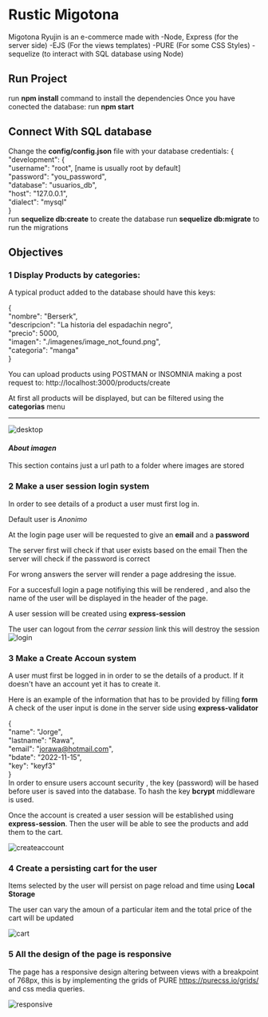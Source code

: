 # Rustic Migotona

Migotona Ryujin is an e-commerce made with
-Node, Express (for the server side)
-EJS (For the views templates)
-PURE (For some CSS Styles)
-sequelize (to interact with SQL database using Node)
## Run Project
run **npm install** command to install the dependencies
Once you have conected the database:
run **npm start**
## Connect With SQL database
Change the **config/config.json** file with your database credentials:
{<br />
  "development": {<br />
    "username": "root", [name is usually root by default]<br />
    "password": "you_password",<br />
    "database": "usuarios_db",<br />
    "host": "127.0.0.1",<br />
    "dialect": "mysql"<br />
  }<br />
run **sequelize db:create** to create the database
run **sequelize db:migrate** to run the migrations

## Objectives

### 1 Display Products by categories:

A typical product added to the database should have this keys:

{<br />
"nombre": "Berserk", <br />
"descripcion": "La historia del espadachin negro",<br />
"precio": 5000,<br />
"imagen": "./imagenes/image_not_found.png",<br />
"categoria": "manga"<br />
}<br />

You can upload products using POSTMAN or INSOMNIA making a post request to:
http://localhost:3000/products/create

At first all products will be displayed, but can be filtered using the **categorias** menu

---


![desktop](./pictures_for_readme/desktop.png)


#### _About imagen_

This section contains just a url path to a folder where images are stored

### 2 Make a user session login system

In order to see details of a product a user must first log in.

Default user is _Anonimo_

At the login page user will be requested to give an **email** and a **password**

The server first will check if that user exists based on the email
Then the server will check if the password is correct

For wrong answers the server will render a page addresing the issue.

For a succesfull login a page notifiying this will be rendered , and also the name of the user will be displayed in the header of the page.

A user session will be created using **express-session**

The user can logout from the _cerrar session_ link this will destroy the session
![login](./pictures_for_readme/login.png)

### 3 Make a Create Accoun system

A user must first be logged in in order to se the details of a product.
If it doesn't have an account yet it has to create it.

Here is an example of the information that has to be provided by filling **form**
A check of the user input is done in the server side using **express-validator**

{<br />
"name": "Jorge",<br />
"lastname": "Rawa",<br />
"email": "jorawa@hotmail.com",<br />
"bdate": "2022-11-15",<br />
"key": "keyf3"<br />
}<br />
In order to ensure users account security , the key (password) will be hased before user is saved into the database. To hash the key **bcrypt** middleware is used.

Once the account is created a user session will be established using **express-session**. Then the user will be able to see the products and add them to the cart.

![createaccount](./pictures_for_readme/create_account.png)

### 4 Create a persisting cart for the user

Items selected by the user will persist on page reload and time using **Local Storage**

The user can vary the amoun of a particular item and the total price of the cart will be updated

![cart](./pictures_for_readme/cart.png)

### 5 All the design of the page is responsive

The page has a responsive design altering between views with a breakpoint of 768px, this is by implementing the grids of PURE https://purecss.io/grids/ and css media queries.

![responsive](./pictures_for_readme/responsive.png)
